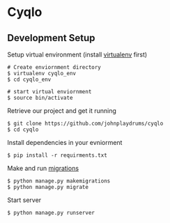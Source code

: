 # Cyqlo

## Development Setup

Setup virtual environment (install [virtualenv](https://virtualenv.pypa.io/en/stable/installation/) first)
```
# Create enviornment directory
$ virtualenv cyqlo_env
$ cd cyqlo_env

# start virtual enviornment
$ source bin/activate
```

Retrieve our project and get it running
```
$ git clone https://github.com/johnplaydrums/cyqlo
$ cd cyqlo
```

Install dependencies in your evniorment
```
$ pip install -r requirments.txt
```

Make and run [migrations](https://docs.djangoproject.com/en/1.10/topics/migrations/)
```
$ python manage.py makemigrations
$ python manage.py migrate
```
Start server
```
$ python manage.py runserver
```
